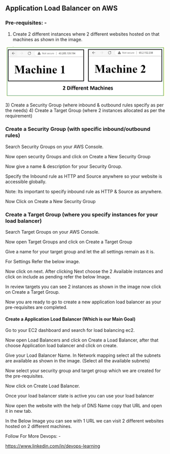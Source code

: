 ## Application Load Balancer on AWS

### Pre-requisites: -

1) Create 2 different instances where 2 different websites hosted on that machines as shown in the image.
<p align="center"><img src="Images/lb_ex01/lb1.jpg"/></p>
3) Create a Security Group (where inbound & outbound rules specify as per the needs)
4) Create a Target Group (where 2 instances allocated as per the requirement)


### Create a Security Group (with specific inbound/outbound rules)
Search Security Groups on your AWS Console.

Now open security Groups and click on Create a New Security Group

Now give a name & description for your Security Group.

Specify the Inbound rule as HTTP and Source anywhere so your website is accessible globally.

Note: Its important to specify inbound rule as HTTP & Source as anywhere.

Now Click on Create a New Security Group

### Create a Target Group (where you specify instances for your load balancer)
Search Target Groups on your AWS Console.

Now open Target Groups and click on Create a Target Group

Give a name for your target group and let the all settings remain as it is.

For Settings Refer the below image.

Now click on next. After clicking Next choose the 2 Available instances and click on include as pending refer the below Image.

In review targets you can see 2 instances as shown in the image now click on Create a Target Group.

Now you are ready to go to create a new application load balancer as your pre-requisites are completed.

#### Create a Application Load Balancer (Which is our Main Goal)
Go to your EC2 dashboard and search for load balancing ec2.

Now open Load Balancers and click on Create a Load Balancer, after that choose Application load balancer and click on create.

Give your Load Balancer Name. In Network mapping select all the subnets are available as shown in the image. (Select all the available subnets)

Now select your security group and target group which we are created for the pre-requisites.

Now click on Create Load Balancer.

Once your load balancer state is active you can use your load balancer 

Now open the website with the help of DNS Name copy that URL and open it in new tab.

In the Below Image you can see with 1 URL we can visit 2 different websites hosted on 2 different machines.

Follow For More Devops: -

https://www.linkedin.com/in/devops-learning
